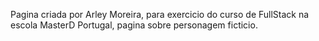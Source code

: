 Pagina criada por Arley Moreira, para exercicio do curso de FullStack na escola MasterD Portugal, pagina sobre personagem ficticio.
